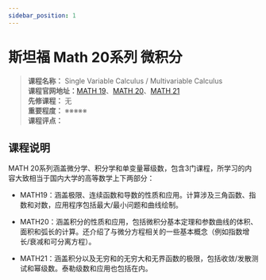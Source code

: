 ```yaml
---
sidebar_position: 1
---
```


# 斯坦福 Math 20系列  微积分

>**课程名称：** Single Variable Calculus / Multivariable Calculus    
**课程官网地址：**[MATH 19](https://rlemke01.math.tufts.edu/teaching/math19/)、[MATH 20](https://rlemke01.math.tufts.edu/teaching/math19/)、[MATH 21](http://web.stanford.edu/class/math21/)      
**先修课程：** 无  
**重要程度：** ※※※※※  
**课程评点：** 

## 课程说明
MATH 20系列涵盖微分学、积分学和单变量幂级数，包含3门课程，所学习的内容大致相当于国内大学的高等数学上下两部分：
- MATH19：涵盖极限、连续函数和导数的性质和应用。计算涉及三角函数、指数和对数，应用程序包括最大/最小问题和曲线绘制。

- MATH20：涵盖积分的性质和应用，包括微积分基本定理和参数曲线的体积、面积和弧长的计算。还介绍了与微分方程相关的一些基本概念（例如指数增长/衰减和可分离方程）。

- MATH21：涵盖积分以及无穷和的无穷大和无界函数的极限，包括收敛/发散测试和幂级数。泰勒级数和应用也包括在内。


